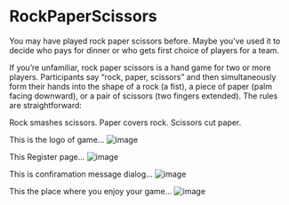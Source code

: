 # RockPaperScissors
You may have played rock paper scissors before. Maybe you’ve used it to decide who pays for dinner or who gets first choice of players for a team.

If you’re unfamiliar, rock paper scissors is a hand game for two or more players. Participants say “rock, paper, scissors” and then simultaneously form their hands into the shape of a rock (a fist), a piece of paper (palm facing downward), or a pair of scissors (two fingers extended). The rules are straightforward:

Rock smashes scissors.
Paper covers rock.
Scissors cut paper.


This is the logo of game... ![image](https://user-images.githubusercontent.com/78251666/126869531-c24280c2-d353-4488-b75b-b0c54ad1bf2c.png)


This Register page... ![image](https://user-images.githubusercontent.com/78251666/126869551-c91295fd-2b81-489f-9b3c-f8f8400170b7.png)


This is confiramation message dialog... ![image](https://user-images.githubusercontent.com/78251666/126869586-e3b7e7df-98c3-46c1-927a-831d141e9bb1.png)


This the place where you enjoy your game... ![image](https://user-images.githubusercontent.com/78251666/126869611-aabca9da-cbcb-43aa-8731-33c35e0876ff.png)
